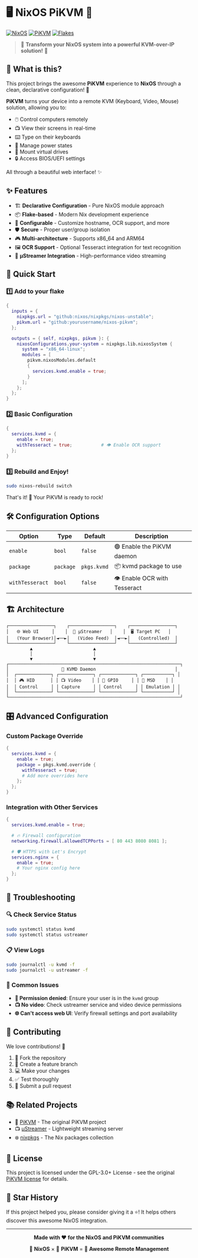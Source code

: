 # 🖥️ NixOS PiKVM 🥧

[![NixOS](https://img.shields.io/badge/NixOS-5277C3?style=for-the-badge&logo=nixos&logoColor=white)](https://nixos.org/)
[![PiKVM](https://img.shields.io/badge/PiKVM-FF6B35?style=for-the-badge&logo=raspberry-pi&logoColor=white)](https://pikvm.org/)
[![Flakes](https://img.shields.io/badge/Nix_Flakes-7E7EFF?style=for-the-badge&logo=nixos&logoColor=white)](https://nixos.wiki/wiki/Flakes)

> 🚀 **Transform your NixOS system into a powerful KVM-over-IP solution!** 🌟

## 🎯 What is this?

This project brings the awesome **PiKVM** experience to **NixOS** through a clean, declarative configuration! 🎉

**PiKVM** turns your device into a remote KVM (Keyboard, Video, Mouse) solution, allowing you to:
- 🖱️ Control computers remotely
- 📺 View their screens in real-time
- ⌨️ Type on their keyboards
- 🔌 Manage power states
- 💾 Mount virtual drives
- 🔒 Access BIOS/UEFI settings

All through a beautiful web interface! ✨

## ✨ Features

- 🏗️ **Declarative Configuration** - Pure NixOS module approach
- 📦 **Flake-based** - Modern Nix development experience
- 🔧 **Configurable** - Customize hostname, OCR support, and more
- 🛡️ **Secure** - Proper user/group isolation
- 🎮 **Multi-architecture** - Supports x86_64 and ARM64
- 🖼️ **OCR Support** - Optional Tesseract integration for text recognition
- 🌊 **µStreamer Integration** - High-performance video streaming

## 🚀 Quick Start

### 1️⃣ Add to your flake

```nix
{
  inputs = {
    nixpkgs.url = "github:nixos/nixpkgs/nixos-unstable";
    pikvm.url = "github:yourusername/nixos-pikvm";
  };

  outputs = { self, nixpkgs, pikvm }: {
    nixosConfigurations.your-system = nixpkgs.lib.nixosSystem {
      system = "x86_64-linux";
      modules = [
        pikvm.nixosModules.default
        {
          services.kvmd.enable = true;
        }
      ];
    };
  };
}
```

### 2️⃣ Basic Configuration

```nix
{
  services.kvmd = {
    enable = true;
    withTesseract = true;           # 👁️ Enable OCR support
  };
}
```

### 3️⃣ Rebuild and Enjoy!

```bash
sudo nixos-rebuild switch
```

That's it! 🎊 Your PiKVM is ready to rock!

## 🛠️ Configuration Options

| Option | Type | Default | Description |
|--------|------|---------|-------------|
| `enable` | `bool` | `false` | 🟢 Enable the PiKVM daemon |
| `package` | `package` | `pkgs.kvmd` | 📦 kvmd package to use |
| `withTesseract` | `bool` | `false` | 👁️ Enable OCR with Tesseract |

## 🏗️ Architecture

```
┌─────────────────┐    ┌─────────────────┐    ┌─────────────────┐
│   🌐 Web UI     │    │  🎥 µStreamer   │    │  🖥️ Target PC   │
│   (Your Browser)│◄──►│   (Video Feed)  │◄──►│   (Controlled)  │
└─────────────────┘    └─────────────────┘    └─────────────────┘
         ▲                       ▲
         │                       │
         ▼                       ▼
┌─────────────────────────────────────────────────────────────────┐
│                    🧠 KVMD Daemon                              │
│  ┌─────────────┐ ┌─────────────┐ ┌─────────────┐ ┌───────────┐ │
│  │ 🎮 HID      │ │ 📺 Video    │ │ 🔌 GPIO     │ │ 💾 MSD    │ │
│  │ Control     │ │ Capture     │ │ Control     │ │ Emulation │ │
│  └─────────────┘ └─────────────┘ └─────────────┘ └───────────┘ │
└─────────────────────────────────────────────────────────────────┘
```

## 🎛️ Advanced Configuration

### Custom Package Override

```nix
{
  services.kvmd = {
    enable = true;
    package = pkgs.kvmd.override {
      withTesseract = true;
      # Add more overrides here
    };
  };
}
```

### Integration with Other Services

```nix
{
  services.kvmd.enable = true;

  # 🔥 Firewall configuration
  networking.firewall.allowedTCPPorts = [ 80 443 8080 8081 ];

  # 🛡️ HTTPS with Let's Encrypt
  services.nginx = {
    enable = true;
    # Your nginx config here
  };
}
```

## 🐛 Troubleshooting

### 🔍 Check Service Status
```bash
sudo systemctl status kvmd
sudo systemctl status ustreamer
```

### 📋 View Logs
```bash
sudo journalctl -u kvmd -f
sudo journalctl -u ustreamer -f
```

### 🏥 Common Issues

- **🚫 Permission denied**: Ensure your user is in the `kvmd` group
- **📺 No video**: Check ustreamer service and video device permissions
- **🌐 Can't access web UI**: Verify firewall settings and port availability

## 🤝 Contributing

We love contributions! 💝

1. 🍴 Fork the repository
2. 🌿 Create a feature branch
3. 💻 Make your changes
4. ✅ Test thoroughly
5. 🚀 Submit a pull request

## 📚 Related Projects

- 🥧 [PiKVM](https://github.com/pikvm/kvmd) - The original PiKVM project
- 📺 [µStreamer](https://github.com/pikvm/ustreamer) - Lightweight streaming server
- ❄️ [nixpkgs](https://github.com/NixOS/nixpkgs) - The Nix packages collection

## 📄 License

This project is licensed under the GPL-3.0+ License - see the original [PiKVM license](https://github.com/pikvm/kvmd/blob/master/LICENSE) for details.

## 🌟 Star History

If this project helped you, please consider giving it a ⭐! It helps others discover this awesome NixOS integration.

---

<div align="center">

**Made with ❤️ for the NixOS and PiKVM communities**

🐧 **NixOS** × 🥧 **PiKVM** = 🚀 **Awesome Remote Management**

</div>
